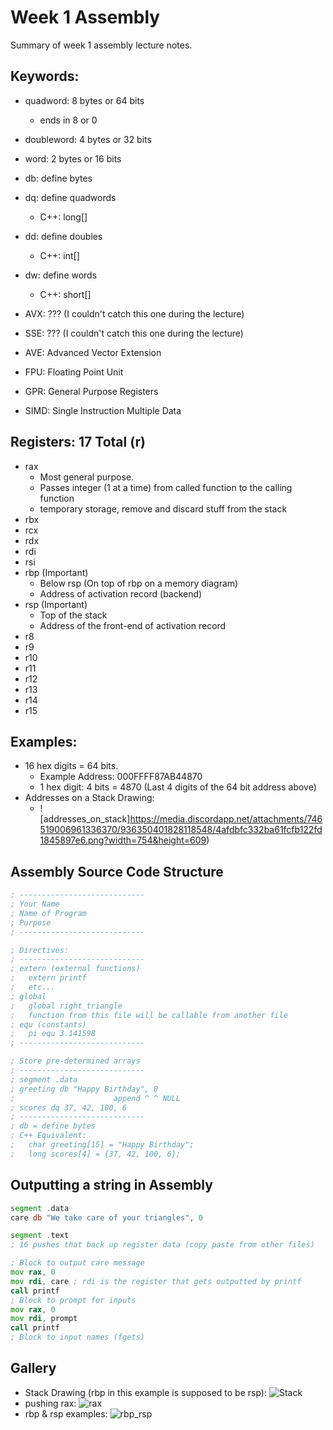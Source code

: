 # Week 1 Assembly
Summary of week 1 assembly lecture notes.

## Keywords:
- quadword: 8 bytes or 64 bits
  - ends in 8 or 0
- doubleword: 4 bytes or 32 bits
- word: 2 bytes or 16 bits

- db: define bytes
- dq: define quadwords
  - C++: long[]
- dd: define doubles
  - C++: int[]
- dw: define words
  - C++: short[]

- AVX: ??? (I couldn't catch this one during the lecture)
- SSE: ??? (I couldn't catch this one during the lecture)
- AVE: Advanced Vector Extension
- FPU: Floating Point Unit
- GPR: General Purpose Registers
- SIMD: Single Instruction Multiple Data

## Registers: 17 Total (r)
- rax
  - Most general purpose.
  - Passes integer (1 at a time) from called function to the calling function
  - temporary storage, remove and discard stuff from the stack
- rbx
- rcx
- rdx
- rdi
- rsi
- rbp (Important)
  - Below rsp (On top of rbp on a memory diagram)
  - Address of activation record (backend)
- rsp (Important)
  - Top of the stack
  - Address of the front-end of activation record
- r8
- r9
- r10
- r11
- r12
- r13
- r14
- r15

## Examples:
- 16 hex digits = 64 bits.
  - Example Address: 000FFFF87AB44870
  - 1 hex digit: 4 bits = 4870 (Last 4 digits of the 64 bit address above)
- Addresses on a Stack Drawing:
  - ![addresses_on_stack]https://media.discordapp.net/attachments/746519006961336370/936350401828118548/4afdbfc332ba61fcfb122fd1845897e6.png?width=754&height=609)

## Assembly Source Code Structure
  ```asm
  ; ----------------------------
  ; Your Name
  ; Name of Program
  ; Purpose
  ; ----------------------------

  ; Directives:
  ; ----------------------------
  ; extern (external functions)
  ;   extern printf
  ;   etc...
  ; global
  ;   global right_triangle
  ;   function from this file will be callable from another file
  ; equ (constants)
  ;   pi equ 3.141598
  ; ----------------------------

  ; Store pre-determined arrays
  ; ----------------------------
  ; segment .data
  ; greeting db "Happy Birthday", 0
  ;                      append ^ ^ NULL
  ; scores dq 37, 42, 100, 6
  ; ----------------------------
  ; db = define bytes
  ; C++ Equivalent:
  ;   char greeting[15] = "Happy Birthday";
  ;   long scores[4] = {37, 42, 100, 6};
  ```

## Outputting a string in Assembly
  ```asm
  segment .data
  care db "We take care of your triangles", 0

  segment .text
  ; 16 pushes that back up register data (copy paste from other files)

  ; Block to output care message
  mov rax, 0
  mov rdi, care ; rdi is the register that gets outputted by printf
  call printf
  ; Block to prompt for inputs
  mov rax, 0
  mov rdi, prompt
  call printf
  ; Block to input names (fgets)
  ```

## Gallery
- Stack Drawing (rbp in this example is supposed to be rsp):
![Stack](https://media.discordapp.net/attachments/746519006961336370/936349335719931954/806db5ed28c1d52fb85afa1611bf4944.png)
- pushing rax:
![rax](https://cdn.discordapp.com/attachments/746519006961336370/936352096033312808/52780ec938d1317abdb351f8910c3859.png)
- rbp & rsp examples:
![rbp_rsp](https://media.discordapp.net/attachments/746519006961336370/936353582477901854/21ad3625219ab002c27c71c59942d645.png?width=814&height=609)
